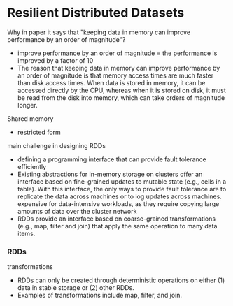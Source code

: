 # Resilient Distributed Datasets
Why in paper it says that "keeping data in memory can improve performance by an order of magnitude"?
* improve performance by an order of magnitude = the performance is improved by a factor of 10
* The reason that keeping data in memory can improve performance by an order of magnitude is that memory access times are much faster than disk access times. When data is stored in memory, it can be accessed directly by the CPU, whereas when it is stored on disk, it must be read from the disk into memory, which can take orders of magnitude longer.

Shared memory
* restricted form

main challenge in designing RDDs
* defining a programming interface that can provide fault tolerance efficiently
* Existing abstractions for in-memory storage on clusters offer an interface based on fine-grained updates to mutable state (e.g., cells in a table). With this interface, the only ways to provide fault tolerance are to replicate the data across machines or to log updates across machines. expensive for data-intensive workloads, as they require copying large amounts of data over the cluster network
* RDDs provide an interface based on coarse-grained transformations (e.g., map, filter and join) that apply the same operation to many data items.

### RDDs
transformations
*  RDDs can only be created through deterministic operations on either (1) data in stable storage or (2) other RDDs.
*  Examples of transformations include map, filter, and join.
